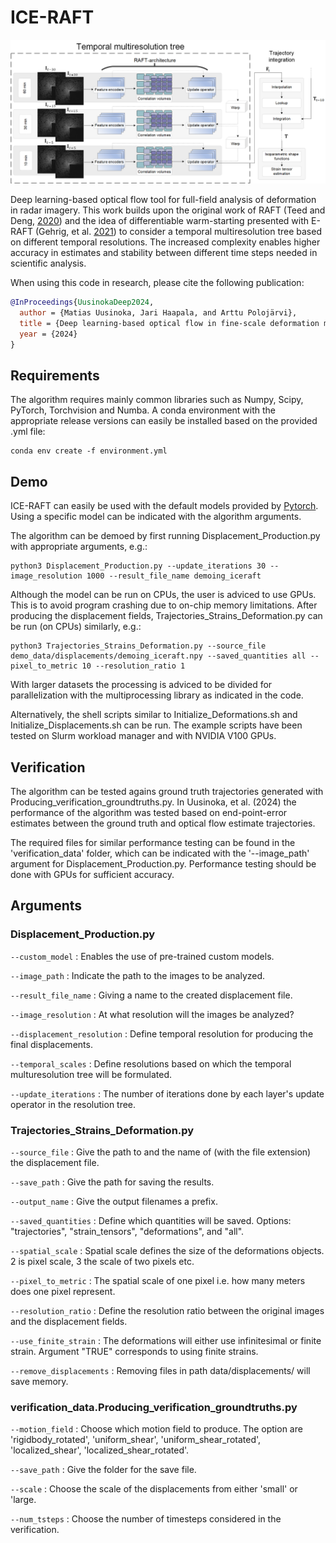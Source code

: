 # ICE-RAFT
<img src="FlowChart_Visualization.png">

Deep learning-based optical flow tool for full-field analysis of deformation in radar imagery. This work builds upon the original work of RAFT (Teed and Deng, [2020](https://doi.org/10.1007/978-3-030-58536-5_24)) and the idea of differentiable warm-starting presented with E-RAFT (Gehrig, et al. [2021](https://doi.org/10.1109/3DV53792.2021.00030)) to consider a temporal multiresolution tree based on different temporal resolutions. The increased complexity enables higher accuracy in estimates and stability between different time steps needed in scientific analysis.


When using this code in research, please cite the following publication:
```bibtex
@InProceedings{UusinokaDeep2024,
  author = {Matias Uusinoka, Jari Haapala, and Arttu Polojärvi},
  title = {Deep learning-based optical flow in fine-scale deformation mapping of sea ice dynamics},
  year = {2024}
}
```

## Requirements
The algorithm requires mainly common libraries such as Numpy, Scipy, PyTorch, Torchvision and Numba. A conda environment with the appropriate release versions can easily be installed based on the provided .yml file:
```Shell
conda env create -f environment.yml
```

## Demo
ICE-RAFT can easily be used with the default models provided by [Pytorch](https://pytorch.org/vision/main/models/generated/torchvision.models.optical_flow.raft_large.html#torchvision.models.optical_flow.raft_large). Using a specific model can be indicated with the algorithm arguments.

The algorithm can be demoed by first running Displacement_Production.py with appropriate arguments, e.g.:
```Shell
python3 Displacement_Production.py --update_iterations 30 --image_resolution 1000 --result_file_name demoing_iceraft
```
Although the model can be run on CPUs, the user is adviced to use GPUs. This is to avoid program crashing due to on-chip memory limitations.
After producing the displacement fields, Trajectories_Strains_Deformation.py can be run (on CPUs) similarly, e.g.:
```Shell
python3 Trajectories_Strains_Deformation.py --source_file demo_data/displacements/demoing_iceraft.npy --saved_quantities all --pixel_to_metric 10 --resolution_ratio 1
```
With larger datasets the processing is adviced to be divided for parallelization with the multiprocessing library as indicated in the code.

Alternatively, the shell scripts similar to Initialize_Deformations.sh and Initialize_Displacements.sh can be run. The example scripts have been tested on Slurm workload manager and with NVIDIA V100 GPUs.

## Verification
The algorithm can be tested agains ground truth trajectories generated with Producing_verification_groundtruths.py. In Uusinoka, et al. (2024) the performance of the algorithm was tested based on end-point-error estimates between the ground truth and optical flow estimate trajectories.

The required files for similar performance testing can be found in the 'verification_data' folder, which can be indicated with the '--image_path' argument for Displacement_Production.py. Performance testing should be done with GPUs for sufficient accuracy.


## Arguments

### Displacement_Production.py
```--custom_model``` : Enables the use of pre-trained custom models.

```--image_path``` : Indicate the path to the images to be analyzed.

```--result_file_name``` : Giving a name to the created displacement file.

```--image_resolution``` : At what resolution will the images be analyzed?

```--displacement_resolution``` : Define temporal resolution for producing the final displacements.

```--temporal_scales``` : Define resolutions based on which the temporal multuresolution tree will be formulated.

```--update_iterations``` : The number of iterations done by each layer's update operator in the resolution tree.


### Trajectories_Strains_Deformation.py
```--source_file``` : Give the path to and the name of (with the file extension) the displacement file.

```--save_path``` : Give the path for saving the results.

```--output_name``` : Give the output filenames a prefix.

```--saved_quantities``` : Define which quantities will be saved. Options: "trajectories", "strain_tensors", "deformations", and "all".

```--spatial_scale``` : Spatial scale defines the size of the deformations objects. 2 is pixel scale, 3 the scale of two pixels etc.

```--pixel_to_metric``` : The spatial scale of one pixel i.e. how many meters does one pixel represent.

```--resolution_ratio``` : Define the resolution ratio between the original images and the displacement fields.

```--use_finite_strain``` : The deformations will either use infinitesimal or finite strain. Argument "TRUE" corresponds to using finite strains.

```--remove_displacements``` : Removing files in path data/displacements/ will save memory.


### verification_data.Producing_verification_groundtruths.py
```--motion_field``` : Choose which motion field to produce. The option are 'rigidbody_rotated', 'uniform_shear', 'uniform_shear_rotated', 'localized_shear', 'localized_shear_rotated'.

```--save_path``` : Give the folder for the save file.
  
```--scale``` : Choose the scale of the displacements from either 'small' or 'large.

```--num_tsteps``` : Choose the number of timesteps considered in the verification.

